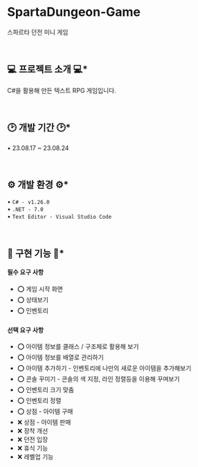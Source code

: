# SpartaDungeon-Game

스파르타 던전 미니 게임

<br>

## 💻 프로젝트 소개 💻*

C#을 활용해 만든 텍스트 RPG 게임입니다.

<br>

## 🕑 개발 기간 🕑*

• 23.08.17 ~ 23.08.24

<br>

## ⚙️ 개발 환경 ⚙️*

• `C# - v1.26.0`
<br>
• `.NET - 7.0`
<br>
• `Text Editor - Visual Studio Code`

<br>

## 🔫 구현 기능 🔫*

#### 필수 요구 사항

- ⭕️ 게임 시작 화면
- ⭕️ 상태보기
- ⭕️ 인벤토리

#### 선택 요구 사항

- ⭕️ 아이템 정보를 클래스 / 구조체로 활용해 보기
- ⭕️ 아이템 정보를 배열로 관리하기
- ⭕️ 아이템 추가하기 - 인벤토리에 나만의 새로운 아이템을 추가해보기
- ⭕️ 콘솔 꾸미기 - 콘솔의 색 지정, 라인 정렬등을 이용해 꾸며보기
- ⭕️ 인벤토리 크기 맞춤
- ⭕️ 인벤토리 정렬
- ⭕️ 상점 - 아이템 구매
- ❌ 상점 - 아이템 판매
- ❌ 장착 개선
- ❌ 던전 입장
- ❌ 휴식 기능
- ❌ 레벨업 기능
